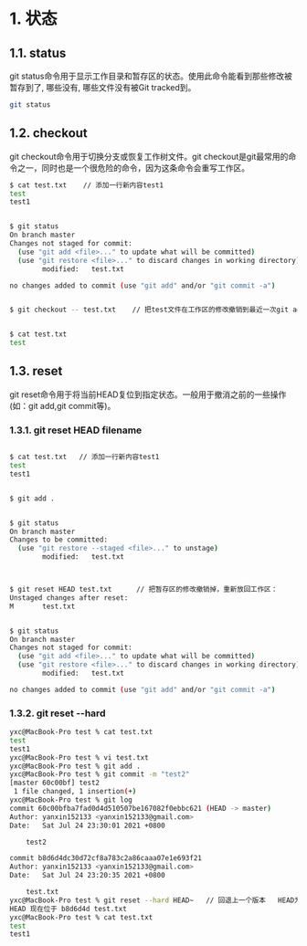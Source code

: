 # 1. 状态
## 1.1. status
git status命令用于显示工作目录和暂存区的状态。使用此命令能看到那些修改被暂存到了, 哪些没有, 哪些文件没有被Git tracked到。
```bash
git status
```

## 1.2. checkout
git checkout命令用于切换分支或恢复工作树文件。git checkout是git最常用的命令之一，同时也是一个很危险的命令，因为这条命令会重写工作区。

```bash
$ cat test.txt    // 添加一行新内容test1
test
test1


$ git status
On branch master
Changes not staged for commit:
  (use "git add <file>..." to update what will be committed)
  (use "git restore <file>..." to discard changes in working directory)
        modified:   test.txt

no changes added to commit (use "git add" and/or "git commit -a")


$ git checkout -- test.txt    // 把test文件在工作区的修改撤销到最近一次git add 或 git commit时的内容


$ cat test.txt
test

```

## 1.3. reset
git reset命令用于将当前HEAD复位到指定状态。一般用于撤消之前的一些操作(如：git add,git commit等)。

### 1.3.1. git reset HEAD filename
```bash

$ cat test.txt   // 添加一行新内容test1
test
test1


$ git add .


$ git status
On branch master
Changes to be committed:
  (use "git restore --staged <file>..." to unstage)
        modified:   test.txt



$ git reset HEAD test.txt      // 把暂存区的修改撤销掉，重新放回工作区：
Unstaged changes after reset:
M       test.txt


$ git status
On branch master
Changes not staged for commit:
  (use "git add <file>..." to update what will be committed)
  (use "git restore <file>..." to discard changes in working directory)
        modified:   test.txt

no changes added to commit (use "git add" and/or "git commit -a")

```

### 1.3.2. git reset --hard 
```bash
yxc@MacBook-Pro test % cat test.txt 
test
test1
yxc@MacBook-Pro test % vi test.txt 
yxc@MacBook-Pro test % git add .
yxc@MacBook-Pro test % git commit -m "test2"
[master 60c00bf] test2
 1 file changed, 1 insertion(+)
yxc@MacBook-Pro test % git log
commit 60c00bfba7fad0d4d510507be167082f0ebbc621 (HEAD -> master)
Author: yanxin152133 <yanxin152133@gmail.com>
Date:   Sat Jul 24 23:30:01 2021 +0800

    test2

commit b8d6d4dc30d72cf8a783c2a86caaa07e1e693f21
Author: yanxin152133 <yanxin152133@gmail.com>
Date:   Sat Jul 24 23:20:35 2021 +0800

    test.txt
yxc@MacBook-Pro test % git reset --hard HEAD~   // 回退上一个版本   HEAD为当前版本
HEAD 现在位于 b8d6d4d test.txt
yxc@MacBook-Pro test % cat test.txt 
test
test1
```
